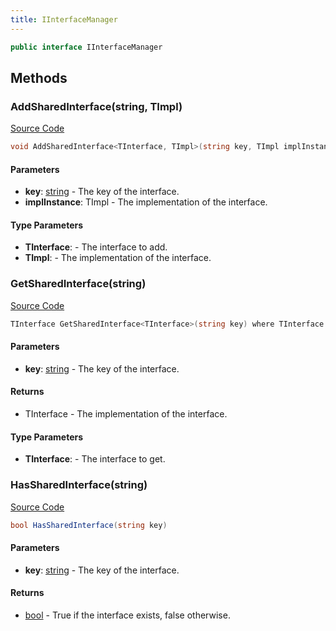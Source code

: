 ```yaml
---
title: IInterfaceManager
---
```


```csharp
public interface IInterfaceManager
```

## Methods

### AddSharedInterface(string, TImpl)

[Source Code](https://github.com/swiftly-solution/swiftlys2/blob/main/managed/src/SwiftlyS2.Shared/IInterfaceManager.cs#L13)

```csharp
void AddSharedInterface<TInterface, TImpl>(string key, TImpl implInstance) where TInterface : class where TImpl : class, TInterface
```

#### Parameters

- **key**: [string](https://learn.microsoft.com/dotnet/api/system.string) - The key of the interface.
- **implInstance**: TImpl - The implementation of the interface.

#### Type Parameters

- **TInterface**:  - The interface to add.
- **TImpl**:  - The implementation of the interface.

### GetSharedInterface(string)

[Source Code](https://github.com/swiftly-solution/swiftlys2/blob/main/managed/src/SwiftlyS2.Shared/IInterfaceManager.cs#L30)

```csharp
TInterface GetSharedInterface<TInterface>(string key) where TInterface : class
```

#### Parameters

- **key**: [string](https://learn.microsoft.com/dotnet/api/system.string) - The key of the interface.

#### Returns

- TInterface - The implementation of the interface.

#### Type Parameters

- **TInterface**:  - The interface to get.

### HasSharedInterface(string)

[Source Code](https://github.com/swiftly-solution/swiftlys2/blob/main/managed/src/SwiftlyS2.Shared/IInterfaceManager.cs#L22)

```csharp
bool HasSharedInterface(string key)
```

#### Parameters

- **key**: [string](https://learn.microsoft.com/dotnet/api/system.string) - The key of the interface.

#### Returns

- [bool](https://learn.microsoft.com/dotnet/api/system.boolean) - True if the interface exists, false otherwise.

